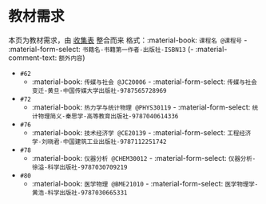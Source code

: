 # 教材需求

本页为教材需求，由 [收集表](https://forms.office.com/r/huSXS4xpuD) 整合而来
格式：:material-book: `课程名 @课程号` - :material-form-select: `书籍名-书籍第一作者-出版社-ISBN13` (- :material-comment-text: `额外内容`)

- `#62`
    - :material-book: `传媒与社会 @JC20006` - :material-form-select: `传媒与社会变迁-黄旦-中国传媒大学出版社-9787565728969`
- `#72`
    - :material-book: `热力学与统计物理 @PHYS30119` - :material-form-select: `统计物理简义-秦思学-高等教育出版社-9787040614336`
- `#76`
    - :material-book: `技术经济学 @CE20139` - :material-form-select: `工程经济学-刘晓君-中国建筑工业出版社-9787112251742`
- `#78`
    - :material-book: `仪器分析 @CHEM30012` - :material-form-select: `仪器分析-徐溢-科学出版社-9787030709219`
- `#80`
    - :material-book: `医学物理 @BME21010` - :material-form-select: `医学物理学-黄浩-科学出版社-9787030665331`